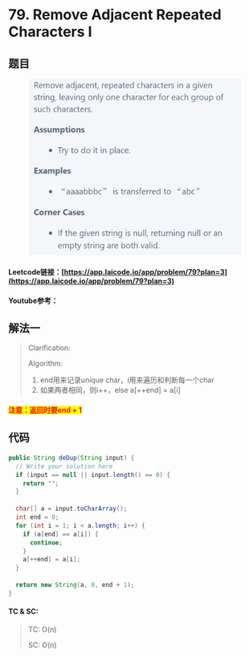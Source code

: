 # 79. Remove Adjacent Repeated Characters I

## 题目

<figure><img src="../../.gitbook/assets/image (3).png" alt=""><figcaption></figcaption></figure>

#### Leetcode链接：[https://app.laicode.io/app/problem/79?plan=3](https://app.laicode.io/app/problem/79?plan=3)

#### Youtube参考：

## 解法一

> Clarification:&#x20;
>
> Algorithm:&#x20;
>
> 1. end用来记录unique char，i用来遍历和判断每一个char
> 2. 如果两者相同，则i++，else a\[++end] = a\[i]

#### <mark style="color:red;">注意：返回时要end + 1</mark>

## 代码

```java
public String deDup(String input) {
  // Write your solution here
  if (input == null || input.length() == 0) {
    return "";
  }

  char[] a = input.toCharArray();
  int end = 0;
  for (int i = 1; i < a.length; i++) {
    if (a[end] == a[i]) {
      continue;
    }
    a[++end] = a[i];
  }

  return new String(a, 0, end + 1);
}
```

#### TC & SC:&#x20;

> TC: O(n)
>
> SC: O(n)
